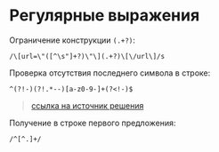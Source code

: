 # Регулярные выражения

Ограничение конструкции `(.+?)`:

```
/\[url=\"([^\s"]+?)\"\](.+?)\[\/url\]/s
```

Проверка отсутствия последнего символа в строке:

```
^(?!-)(?!.*--)[a-z0-9-]+(?<!-)$
```

> [ссылка на источник решения](https://stackoverflow.com/questions/4897353/regex-to-disallow-more-than-1-dash-consecutively)

Получение в строке первого предложения:

```
/^[^.]+/
```